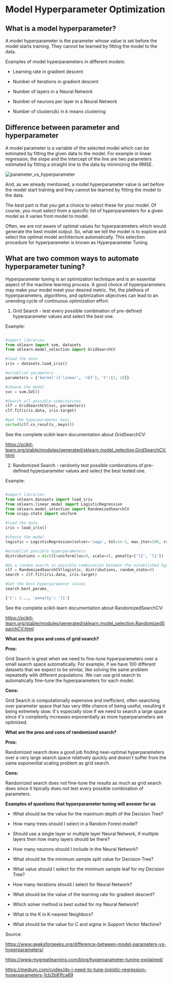# Model Hyperparameter Optimization

## What is a model hyperparameter?

A model hyperparameter is the parameter whose value is set before the model starts training. They cannot be learned by fitting the model to the data.

Examples of model hyperparameters in different models:

- Learning rate in gradient descent

- Number of iterations in gradient descent

- Number of layers in a Neural Network

- Number of neurons per layer in a Neural Network

- Number of clusters(k) in k means clustering

## Difference between parameter and hyperparameter

A model parameter is a variable of the selected model which can be estimated by fitting the given data to the model. For example in linear regression, the slope and the intercept of the line are two parameters estimated by fitting a straight line to the data by minimizing the RMSE.

![parameter_vs_hyperparameter](../assets/parameter_vs_hyperparameter.jpg)

And, as we already mentioned, a model hyperparameter value is set before the model start training and they cannot be learned by fitting the model to the data.

The best part is that you get a choice to select these for your model. Of course, you must select from a specific list of hyperparameters for a given model as it varies from model to model. 

Often, we are not aware of optimal values for hyperparameters which would generate the best model output. So, what we tell the model is to explore and select the optimal model architecture automatically. This selection procedure for hyperparameter is known as Hyperparameter Tuning.

## What are two common ways to automate hyperparameter tuning?

Hyperparameter tuning is an optimization technique and is an essential aspect of the machine learning process. A good choice of hyperparameters may make your model meet your desired metric. Yet, the plethora of hyperparameters, algorithms, and optimization objectives can lead to an unending cycle of continuous optimization effort.

1. Grid Search - test every possible combination of pre-defined hyperparameter values and select the best one.

Example:

```py

#import libraries
from sklearn import svm, datasets
from sklearn.model_selection import GridSearchCV

#load the data
iris = datasets.load_iris()

#establish parameters
parameters = {'kernel':('linear', 'rbf'), 'C':[1, 10]}

#choose the model
svc = svm.SVC()

#Search all possible combinations
clf = GridSearchCV(svc, parameters)
clf.fit(iris.data, iris.target)

#get the hyperparameter keys
sorted(clf.cv_results_.keys())

```

See the complete scikit-learn documentation about GridSearchCV:

https://scikit-learn.org/stable/modules/generated/sklearn.model_selection.GridSearchCV.html   



2. Randomized Search - randomly test possible combinations of pre-defined hyperparameter values and select the best tested one.

Example:

```py

#import libraries
from sklearn.datasets import load_iris
from sklearn.linear_model import LogisticRegression
from sklearn.model_selection import RandomizedSearchCV
from scipy.stats import uniform

#load the data
iris = load_iris()

#choose the model
logistic = LogisticRegression(solver='saga', tol=1e-2, max_iter=200, random_state=0)

#establish possible hyperparameters
distributions = dict(C=uniform(loc=0, scale=4), penalty=['l2', 'l1'])

#Do a random search in possible combination between the established hyperparameters
clf = RandomizedSearchCV(logistic, distributions, random_state=0)
search = clf.fit(iris.data, iris.target)

#Get the best hyperparameter values
search.best_params_

{'C': 2..., 'penalty': 'l1'}

```

See the complete scikit-learn documentation about RandomizedSearchCV:

https://scikit-learn.org/stable/modules/generated/sklearn.model_selection.RandomizedSearchCV.html   


**What are the pros and cons of grid search?**

**Pros:**

Grid Search is great when we need to fine-tune hyperparameters over a small search space automatically. For example, if we have 100 different datasets that we expect to be similar, like solving the same problem repeatedly with different populations. We can use grid search to automatically fine-tune the hyperparameters for each model.

**Cons:** 

Grid Search is computationally expensive and inefficient, often searching over parameter space that has very little chance of being useful, resulting it being extremely slow. It's especially slow if we need to search a large space since it's complexity increases exponentially as more hyperparameters are optimized.

**What are the pros and cons of randomized search?**

**Pros:**

Randomized search does a good job finding near-optimal hyperparameters over a very large search space relatively quickly and doesn't suffer from the same exponential scaling problem as grid search.

**Cons:**

Randomized search does not fine-tune the results as much as grid search does since it tipically does not test every possible combination of parameters.

**Examples of questions that hyperparameter tuning will answer for us**

- What should be the value for the maximum depth of the Decision Tree?

- How many trees should I select in a Random Forest model?

- Should use a single layer or multiple layer Neural Network, if multiple layers then how many layers should be there?

- How many neurons should I include in the Neural Network?

- What should be the minimum sample split value for Decision Tree?

- What value should I select for the minimum sample leaf for my Decision Tree?

- How many iterations should I select for Neural Network?

- What should be the value of the learning rate for gradient descent?

- Which solver method is best suited for my Neural Network?

- What is the K in K-nearest Neighbors?

- What should be the value for C and sigma in Support Vector Machine?


Source: 

https://www.geeksforgeeks.org/difference-between-model-parameters-vs-hyperparameters/

https://www.mygreatlearning.com/blog/hyperparameter-tuning-explained/

https://medium.com/codex/do-i-need-to-tune-logistic-regression-hyperparameters-1cb2b81fca69
